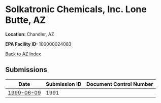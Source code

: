 # Solkatronic Chemicals, Inc. Lone Butte, AZ

**Location:** Chandler, AZ

**EPA Facility ID:** 100000024083

[Back to AZ Index](../../index.md)

## Submissions

| Date | Submission ID | Document Control Number |
|------|--------------|-------------------------|
| [1999-06-09](submissions/1991.md) | 1991 |  |

